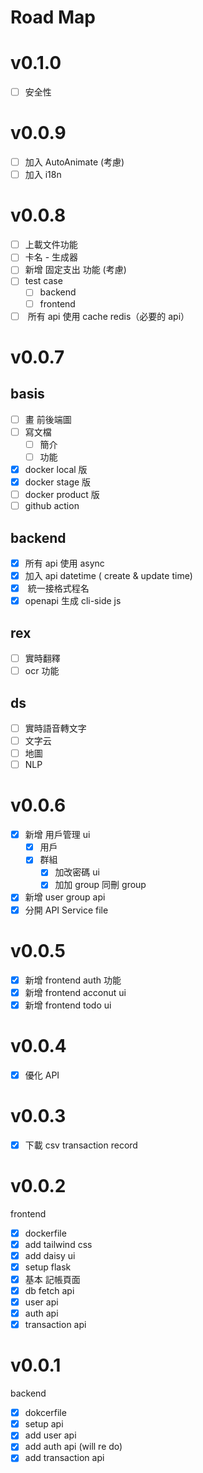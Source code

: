 # Road Map

# v0.1.0

- [ ] 安全性

# v0.0.9

- [ ] 加入 AutoAnimate (考慮)
- [ ] 加入 i18n

# v0.0.8

- [ ] 上載文件功能
- [ ] 卡名 - 生成器
- [ ] 新增 固定支出 功能 (考慮)
- [ ] test case
  - [ ] backend
  - [ ] frontend
- [ ] ⁠ 所有 api 使用 cache redis（必要的 api）

# v0.0.7

## basis

- [ ] 畫 前後端圖
- [ ] 寫文檔
  - [ ] 簡介
  - [ ] 功能
- [x] docker local 版
- [x] docker stage 版
- [ ] docker product 版
- [ ] github action

## backend

- [x] 所有 api 使用 async
- [x] 加入 api datetime ( create & update time)
- [x] ⁠ 統一接格式程名
- [x] openapi 生成 cli-side js

## rex

- [ ] 實時翻釋
- [ ] ocr 功能

## ds

- [ ] 實時語音轉文字
- [ ] 文字云
- [ ] 地圖
- [ ] NLP

# v0.0.6

- [x] 新增 用戶管理 ui
  - [x] 用戶
  - [x] 群組
    - [x] 加改密碼 ui
    - [x] 加加 group 同刪 group
- [x] 新增 user group api
- [x] 分開 API Service file

# v0.0.5

- [x] 新增 frontend auth 功能
- [x] 新增 frontend acconut ui
- [x] 新增 frontend todo ui

# v0.0.4

- [x] 優化 API

# v0.0.3

- [x] 下載 csv transaction record

# v0.0.2

frontend

- [x] dockerfile
- [x] add tailwind css
- [x] add daisy ui
- [x] setup flask
- [x] 基本 記帳頁面
- [x] db fetch api
- [x] user api
- [x] auth api
- [x] transaction api

# v0.0.1

backend

- [x] dokcerfile
- [x] setup api
- [x] add user api
- [x] add auth api (will re do)
- [x] add transaction api
